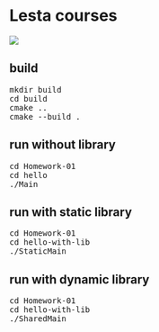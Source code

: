 # Lesta courses

<a href = "https://github.com/PDansss/Homework/actions"><img src = "https://github.com/PDansss/Homework/actions/workflows/build.yml/badge.svg"></a>

<h2>build</h2>
<pre>
mkdir build
cd build
cmake .. 
cmake --build .
</pre>

<h2>run without library</h2>
<pre>
cd Homework-01
cd hello
./Main
</pre>

<h2>run with static library</h2>
<pre>
cd Homework-01
cd hello-with-lib
./StaticMain
</pre>

<h2>run with dynamic library</h2>
<pre>
cd Homework-01
cd hello-with-lib
./SharedMain
</pre>
